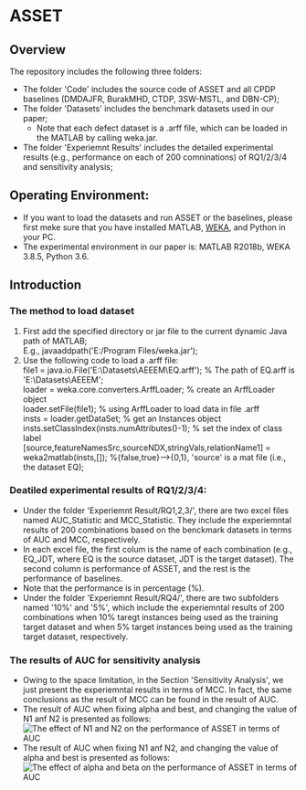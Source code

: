 # ASSET
## Overview
The repository includes the following three folders:
* The folder 'Code' includes the source code of ASSET and all CPDP baselines (DMDAJFR, BurakMHD, CTDP, 3SW-MSTL, and DBN-CP);
* The folder 'Datasets' includes the benchmark datasets used in our paper;
   * Note that each defect dataset is a .arff file, which can be loaded in the MATLAB by calling weka.jar.
* The folder 'Experiemnt Results' includes the detailed experimental results (e.g., performance on each of 200 comninations) of RQ1/2/3/4 and sensitivity analysis;

## Operating Environment: 
* If you want to load the datasets and run ASSET or the baselines, please first meke sure that you have installed MATLAB, [WEKA](https://www.cs.waikato.ac.nz/ml/weka/index.html), and Python in your PC.
* The experimental environment in our paper is: MATLAB R2018b, WEKA 3.8.5, Python 3.6. 

## Introduction
### The method to load dataset
1. First add the specified directory or jar file to the current dynamic Java path of MATLAB;  
   E.g., javaaddpath('E:/Program Files/weka.jar');  
2. Use the following code to load a .arff file:  
    file1 = java.io.File('E:\Datasets\AEEEM\EQ.arff'); % The path of EQ.arff is 'E:\Datasets\AEEEM\';  
    loader = weka.core.converters.ArffLoader;  % create an ArffLoader object  
    loader.setFile(file1);  % using ArffLoader to load data in file .arff  
    insts = loader.getDataSet; % get an Instances object  
    insts.setClassIndex(insts.numAttributes()-1); %  set the index of class label  
    [source,featureNamesSrc,sourceNDX,stringVals,relationName1] = weka2matlab(insts,[]); %{false,true}-->{0,1}, 'source' is a mat file (i.e., the dataset EQ);  

### Deatiled experimental results of RQ1/2/3/4:
* Under the folder 'Experiemnt Result/RQ1,2,3/', there are two excel files named AUC_Statistic and MCC_Statistic. They include the experiemntal results of 200 combinations based on the benckmark datasets in terms of AUC and MCC, respectively.
* In each excel file, the first colum is the name of each combination (e.g., EQ_JDT, where EQ is the source dataset, JDT is the target dataset). The second column is performance of ASSET, and the rest is the performance of baselines.
* Note that the performance is in percentage (%).
* Under the folder 'Experiemnt Result/RQ4/', there are two subfolders named '10%' and '5%', which include the experiemntal results of 200 combinations when 10% taregt instances being used as the training target dataset and when 5% target instances being used as the training target dataset, respectively.


### The results of AUC for sensitivity analysis
* Owing to the space limitation, in the Section 'Sensitivity Analysis', we just present the experiemntal results in terms of MCC. In fact, the same conclusions as the result of MCC can be found in the result of AUC.
* The result of AUC when fixing alpha and best, and changing the value of N1 anf N2 is presented as follows:
  ![The effect of N1 and N2 on the performance of ASSET in terms of AUC](https://github.com/Anonymous-ASSET/ASSET/Experiment+Results/Sensitivity+Analysis/3DGrid_AUC_N1_N2.jpg)
* The result of AUC when fixing N1 anf N2, and changing the value of alpha and best is presented as follows:
  ![The effect of alpha and beta on the performance of ASSET in terms of AUC](https://github.com/Anonymous-ASSET/ASSET/Experiment+Results/Sensitivity+Analysis/3DGrid_AUC_alpha_beta.jpg)

   
